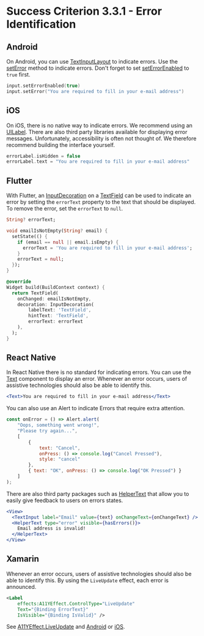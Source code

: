 # Success Criterion 3.3.1 - Error Identification

## Android

On Android, you can use [TextInputLayout](https://developer.android.com/reference/com/google/android/material/textfield/TextInputLayout) to indicate errors. Use the [setError](https://developer.android.com/reference/com/google/android/material/textfield/TextInputLayout#seterror) method to indicate errors. Don't forget to set [setErrorEnabled](https://developer.android.com/reference/com/google/android/material/textfield/TextInputLayout#setErrorEnabled(boolean)) to `true` first.

```kotlin
input.setErrorEnabled(true)
input.setError("You are required to fill in your e-mail address")
```

## iOS

On iOS, there is no native way to indicate errors. We recommend using an [UILabel](https://developer.apple.com/documentation/uikit/uilabel). There are also third party libraries available for displaying error messages. Unfortunately, accessibility is often not thought of. We therefore recommend building the interface yourself.

```swift
errorLabel.isHidden = false
errorLabel.text = "You are required to fill in your e-mail address"
```

## Flutter

With Flutter, an [InputDecoration](https://api.flutter.dev/flutter/material/InputDecoration-class.html) on a [TextField](https://api.flutter.dev/flutter/material/TextField-class.html) can be used to indicate an error by setting the `errorText` property to the text that should be displayed. To remove the error, set the `errorText` to `null`.

```dart
String? errorText;

void emailIsNotEmpty(String? email) {
  setState(() {
    if (email == null || email.isEmpty) {
      errorText = 'You are required to fill in your e-mail address';
    }
    errorText = null;
  });
}

@override
Widget build(BuildContext context) {
  return TextField(
    onChanged: emailIsNotEmpty,
    decoration: InputDecoration(
        labelText: 'TextField',
        hintText: 'TextField',
        errorText: errorText
    ),
  );
}
```

## React Native

In React Native there is no standard for indicating errors. You can use the [Text](https://reactnative.dev/docs/text) component to display an error. Whenever an error occurs, users of assistive technologies should also be able to identify this.

```jsx
<Text>You are required to fill in your e-mail address</Text>
```

You can also use an Alert to indicate Errors that require extra attention.

```jsx
const onError = () => Alert.alert(
    "Oops, something went wrong!",
    "Please try again...",
    [
        {
            text: "Cancel",
            onPress: () => console.log("Cancel Pressed"),
            style: "cancel"
        },
        { text: "OK", onPress: () => console.log("OK Pressed") }
    ]
);
```

There are also third party packages such as [HelperText](https://callstack.github.io/react-native-paper/helper-text.html) that allow you to easily give feedback to users on errors states.

```jsx
<View>
  <TextInput label="Email" value={text} onChangeText={onChangeText} />
  <HelperText type="error" visible={hasErrors()}>
    Email address is invalid!
  </HelperText>
</View>
```

## Xamarin

Whenever an error occurs, users of assistive technologies should also be able to identify this. By using the `LiveUpdate` effect, each error is announced.

```xml
<Label
    effects:A11YEffect.ControlType="LiveUpdate"
    Text="{Binding ErrorText}"
    IsVisible="{Binding IsValid}" />
```

See [A11YEffect.LiveUpdate](./A11YEffect.md) and [Android](./A11YEffect_Android.md) or [iOS](./A11YEffect_iOS.md).
